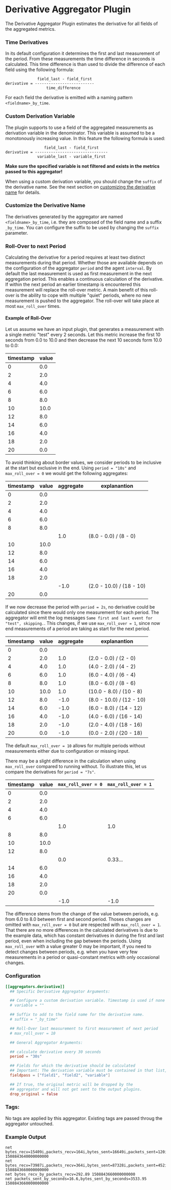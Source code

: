 # Derivative Aggregator Plugin
The Derivative Aggregator Plugin estimates the derivative for all fields of the
aggregated metrics.

### Time Derivatives

In its default configuration it determines the first and last measurement of
the period. From these measurements the time difference in seconds is
calculated. This time difference is than used to divide the difference of each
field using the following formula:
```
              field_last - field_first
derivative = --------------------------
                  time_difference
```
For each field the derivative is emitted with a naming pattern
`<fieldname>_by_time`.

### Custom Derivation Variable

The plugin supports to use a field of the aggregated measurements as derivation
variable in the denominator. This variable is assumed to be a monotonously
increasing value. In this feature the following formula is used:
```
                 field_last - field_first
derivative = --------------------------------
              variable_last - variable_first
```
**Make sure the specified variable is not filtered and exists in the metrics passed to this aggregator!**

When using a custom derivation variable, you should change the `suffix` of the derivative name. 
See the next section on [customizing the derivative name](#customize-the-derivative-name) for details.

### Customize the Derivative Name

The derivatives generated by the aggregator are named `<fieldname>_by_time`, i.e. they are composed of the field name and a suffix `_by_time`.
You can configure the suffix to be used by changing the `suffix` parameter.

### Roll-Over to next Period

Calculating the derivative for a period requires at least two distinct measurements during that period.
Whether those are available depends on the configuration of the aggregator `period` and the agent `interval`.
By default the last measurement is used as first measurement in the next
aggregation period. This enables a continuous calculation of the derivative. If
within the next period an earlier timestamp is encountered this measurement will
replace the roll-over metric. A main benefit of this roll-over is the ability to
cope with multiple "quiet" periods, where no new measurement is pushed to the
aggregator. The roll-over will take place at most `max_roll_over` times.

#### Example of Roll-Over

Let us assume we have an input plugin, that generates a measurement with a single metric "test" every 2 seconds.
Let this metric increase the first 10 seconds from 0.0 to 10.0 and then decrease the next 10 seconds form 10.0 to 0.0:

| timestamp | value |
|-----------|-------|
|  0        |  0.0  |
|  2        |  2.0  |
|  4        |  4.0  |
|  6        |  6.0  |
|  8        |  8.0  |
| 10        | 10.0  |
| 12        |  8.0  |
| 14        |  6.0  |
| 16        |  4.0  |
| 18        |  2.0  |
| 20        |  0.0  |

To avoid thinking about border values, we consider periods to be inclusive at the start but exclusive in the end.
Using `period = "10s"` and `max_roll_over = 0` we would get the following aggregates:

| timestamp | value | aggregate | explanantion |
|-----------|-------|-----------|--------------|
|  0        |  0.0  |
|  2        |  2.0  |
|  4        |  4.0  |
|  6        |  6.0  |
|  8        |  8.0  |
|||  1.0      | (8.0 - 0.0) / (8 - 0) |
| 10        | 10.0  |
| 12        |  8.0  |
| 14        |  6.0  |
| 16        |  4.0  |
| 18        |  2.0  |
||| -1.0      | (2.0 - 10.0) / (18 - 10)
| 20        |  0.0  |

If we now decrease the period with `period = 2s`, no derivative could be calculated since there would only one measurement for each period.
The aggregator will emit the log messages `Same first and last event for "test", skipping.`.
This changes, if we use `max_roll_over = 1`, since now end measurements of a period are taking as start for the next period.

| timestamp | value | aggregate | explanantion |
|-----------|-------|-----------|--------------|
|  0        |  0.0  |
|  2        |  2.0  |  1.0      | (2.0 - 0.0) / (2 - 0) |
|  4        |  4.0  |  1.0      | (4.0 - 2.0) / (4 - 2) |
|  6        |  6.0  |  1.0      | (6.0 - 4.0) / (6 - 4) |
|  8        |  8.0  |  1.0      | (8.0 - 6.0) / (8 - 6) |
| 10        | 10.0  |  1.0      | (10.0 - 8.0) / (10 - 8) |
| 12        |  8.0  | -1.0      | (8.0 - 10.0) / (12 - 10) |
| 14        |  6.0  | -1.0      | (6.0 - 8.0) / (14 - 12) |
| 16        |  4.0  | -1.0      | (4.0 - 6.0) / (16 - 14) |
| 18        |  2.0  | -1.0      | (2.0 - 4.0) / (18 - 16) |
| 20        |  0.0  | -1.0      | (0.0 - 2.0) / (20 - 18) |

The default `max_roll_over = 10` allows for multiple periods without measurements either due to configuration or missing input.

There may be a slight difference in the calculation when using `max_roll_over` compared to running without.
To illustrate this, let us compare the derivatives for `period = "7s"`.

| timestamp | value | `max_roll_over = 0` | `max_roll_over = 1` |
|-----------|-------|-----------|--------------|
|  0        |  0.0  |
|  2        |  2.0  | 
|  4        |  4.0  |  
|  6        |  6.0  |   
|||  1.0 | 1.0 |
|  8        |  8.0  |
| 10        | 10.0  | 
| 12        |  8.0  | 
|||  0.0 | 0.33... | 
| 14        |  6.0  | 
| 16        |  4.0  |
| 18        |  2.0  | 
| 20        |  0.0  | 
||| -1.0 | -1.0 |

The difference stems from the change of the value between periods, e.g. from 6.0 to 8.0 between first and second period.
Thoses changes are omitted with `max_roll_over = 0` but are respected with `max_roll_over = 1`.
That there are no more differences in the calculated derivatives is due to the example data, which has constant derivatives in during the first and last period, even when including the gap between the periods.
Using `max_roll_over` with a value greater 0 may be important, if you need to detect changes between periods, e.g. when you have very few measurements in a period or quasi-constant metrics with only occasional changes.

### Configuration

```toml
[[aggregators.derivative]]
  ## Specific Derivative Aggregator Arguments:

  ## Configure a custom derivation variable. Timestamp is used if none is given.
  # variable = ""

  ## Suffix to add to the field name for the derivative name.
  # suffix = "_by_time"

  ## Roll-Over last measurement to first measurement of next period
  # max_roll_over = 10

  ## General Aggregator Arguments:

  ## calculate derivative every 30 seconds
  period = "30s"

  ## Fields for which the derivative should be calculated
  ## Important: The derivation variable must be contained in that list, if used.
  fieldpass = ["field1", "field2", "variable"]

  ## If true, the original metric will be dropped by the
  ## aggregator and will not get sent to the output plugins.
  drop_original = false
```

### Tags:
No tags are applied by this aggregator.
Existing tags are passed throug the aggregator untouched.

### Example Output

```
net bytes_recv=15409i,packets_recv=164i,bytes_sent=16649i,packets_sent=120i 1508843640000000000
net bytes_recv=73987i,packets_recv=364i,bytes_sent=87328i,packets_sent=452i 1508843660000000000
net bytes_recv_by_packets_recv=292.89 1508843660000000000
net packets_sent_by_seconds=16.6,bytes_sent_by_seconds=3533.95 1508843660000000000
```
